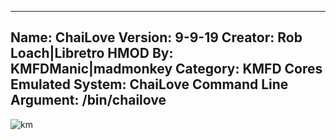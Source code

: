 -----------------------
Name: ChaiLove
Version: 9-9-19
Creator: Rob Loach|Libretro
HMOD By: KMFDManic|madmonkey
Category: KMFD Cores
Emulated System: ChaiLove
Command Line Argument: /bin/chailove
-----------------------
![km](https://i.imgur.com/IIBMWoD.png)

